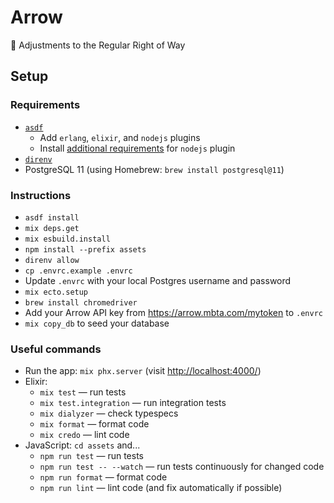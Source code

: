 # Arrow

🏹 Adjustments to the Regular Right of Way

## Setup

### Requirements

- [`asdf`](https://github.com/asdf-vm/asdf)
  - Add `erlang`, `elixir`, and `nodejs` plugins
  - Install [additional requirements][nodejs-reqs] for `nodejs` plugin
- [`direnv`](https://github.com/direnv/direnv)
- PostgreSQL 11 (using Homebrew: `brew install postgresql@11`)

[nodejs-reqs]: https://github.com/asdf-vm/asdf-nodejs#requirements

### Instructions

- `asdf install`
- `mix deps.get`
- `mix esbuild.install`
- `npm install --prefix assets`
- `direnv allow`
- `cp .envrc.example .envrc`
- Update `.envrc` with your local Postgres username and password
- `mix ecto.setup`
- `brew install chromedriver`
- Add your Arrow API key from https://arrow.mbta.com/mytoken to `.envrc`
- `mix copy_db` to seed your database

### Useful commands

- Run the app: `mix phx.server` (visit <http://localhost:4000/>)
- Elixir:
  - `mix test` — run tests
  - `mix test.integration` — run integration tests
  - `mix dialyzer` — check typespecs
  - `mix format` — format code
  - `mix credo` — lint code
- JavaScript: `cd assets` and...
  - `npm run test` — run tests
  - `npm run test -- --watch` — run tests continuously for changed code
  - `npm run format` — format code
  - `npm run lint` — lint code (and fix automatically if possible)
